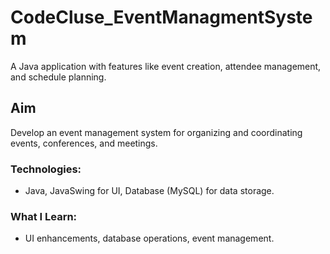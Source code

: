 # CodeCluse_EventManagmentSystem
A Java application with features like event creation, attendee management, and schedule planning.

## Aim 
Develop an event management system for organizing and coordinating events, conferences, and meetings.

### Technologies:
- Java, JavaSwing for UI, Database (MySQL) for data storage.

### What I Learn:
- UI enhancements, database operations, event management.
